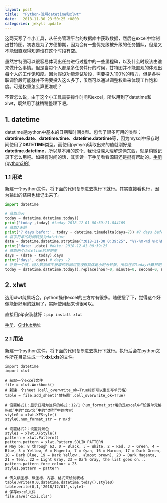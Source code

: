 ```yaml
---
layout: post
title:  "Python-浅解datetime和xlwt"
date:   2018-11-30 23:50:25 +0800
categories: jekyll update
---
```


这两天写了个小工具，从任务管理平台的数据库中获取数据，然后在excel中绘制出甘特图。初衷是为了方便排期，因为会有一些优先级被升级的任务插队，但是又不能很直观得知道谁在这个时段有空。

虽然甘特图可以很容易体现出任务进行过程中的一些里程碑，以及什么时段该由谁来做什么事情。但是当每个人都是多任务并行的时候，甘特图并不能直观的体现出每个人的工作饱和度。因为假设功能测试阶段，需要投入100%的精力，但是各种联调阶段可能就并不需要投入这么多了，虽然可以通过调整权重来体现工作饱和度。可是权重怎么算更准呢？

不管怎么说，由于这个小工具需要操作时间和excel，所以用到了datetime和xlwt，既然用了就稍稍整理下吧。

## 1. datetime

datetime是python中基本的日期和时间类型。包含了很多可用的类型：**datetime.date**、**datetime.time**、**datetime.datetime**等，因为mysql中保存时间使用了**DATETIME**类型。而使用pymysql读取出来的值就刚好是**datetime.datetime**，所以基本用的这个。我也没深入理解这俩东西，就是稍微记录下怎么用吧。如果有时间的话，其实读一下手册看看源码还是挺有帮助的。[手册(python3的)](https://docs.python.org/3/library/datetime.html)

### 1.1 用法

新建一个python文件，将下面的代码复制进去执行下就行。其实直接看也行，因为输出的结果也标记出来了。

```python
import datetime

# 获取当天
today = datetime.datetime.today()
print('today',today) #today 2018-12-01 00:39:21.844169
# 获取7天前
print('7 days befor:', today - datetime.timedelta(days=7)) #7 days befor: 2018-11-24 00:39:21.844169
# 将字符串的时间转换为datetime
date = datetime.datetime.strptime("2018-11-30 0:39:25", "%Y-%m-%d %H:%M:%S")
print('date:',date) #date: 2018-12-01 00:39:25
# 获取两个datetime的日期差
days = (date - today).days
print('days', days) # days -2
# 补充一个坑，因为数据库中获取的时间可能没有具体是小时分钟数，所以在和today计算日期差的时候可能会不准，可以通过如下方法将today中的小时分钟抹去。
today = datetime.datetime.today().replace(hour=0, minute=0, second=0, microsecond=0)
```

## 2. xlwt

选用xlwt纯属巧合，python操作excel的三方库有很多。随便搜了下，觉得这个好像能挺好用的就用了，实际使用起来也很可以。

直接用pip安装就好：`pip install xlwt`

[手册](https://xlwt.readthedocs.io/en/latest/)、[GitHub地址](https://github.com/python-excel/xlwt)

### 2.1 用法

新建一个python文件，将下面的代码复制进去执行下就行。执行后会在python文件所在目录生成一个**xixi.xls**的文件。

```
import datetime
import xlwt

# 获取一个excel文件
file = xlwt.Workbook()
# 新建一个sheet（cell_overwrite_ok=True标识可以重复写单元格）
table = file.add_sheet('甘特图',cell_overwrite_ok=True)

# 设置格式1：显示日期为这样的格式：12/1（num_format_str用的是excel中“设置单元格格式”中的“自定义”中的“类型”中的内容）
style0 = xlwt.XFStyle()
style0.num_format_str = r'm/d'

# 设置格式2：设置背景色
style1 = xlwt.XFStyle()
pattern = xlwt.Pattern()
pattern.pattern = xlwt.Pattern.SOLID_PATTERN
# May be: 8 through 63. 0 = Black, 1 = White, 2 = Red, 3 = Green, 4 = Blue, 5 = Yellow, 6 = Magenta, 7 = Cyan, 16 = Maroon, 17 = Dark Green, 18 = Dark Blue, 19 = Dark Yellow , almost brown), 20 = Dark Magenta, 21 = Teal, 22 = Light Gray, 23 = Dark Gray, the list goes on...
pattern.pattern_fore_colour = 23
style1.pattern = pattern

# 传入横坐标、纵坐标、内容、格式来绘制表格
table.write(0,0,datetime.datetime.today(),style0)
table.write(0,1,'2018/12/01',style1)
# 保存excel文件
file.save('xixi.xls')
```